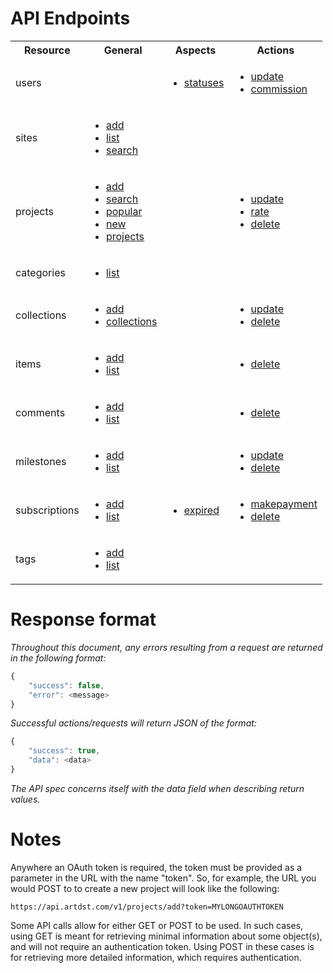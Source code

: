 # API Endpoints

<table>
	<tr>
		<th>Resource</th>
		<th>General</th>
		<th>Aspects</th>
		<th>Actions</th>
	</tr>
	<tr>
		<td>users</td>
		<td>
		</td>
		<td>
			<ul>
				<li><a href="usersapi.md/#userstatuses">statuses</a></li>
			</ul>
		</td>
		<td>
			<ul>
				<li><a href="usersapi.md/#userupdate">update</a></li>
				<li><a href="usersapi.md/#usercommission">commission</a></li>
			</ul>
		</td>
	</tr>
	<tr>
		<td>sites</td>
		<td>
 			<ul>
				<li><a href="sitesapi.md/#siteadd">add</a></li>
				<li><a href="sitesapi.md/#sitelist">list</a></li>
        <li><a href="sitesapi.md/#sitesearch">search</a></li>
			</ul>
		</td>
		<td>
		</td>
		<td>
		</td>
	</tr>
	<tr>
		<td>projects</td>
		<td>
			<ul>
				<li><a href="projectsapi.md/#projectadd">add</a></li>
				<li><a href="projectsapi.md/#projectsearch">search</a></li>
				<li><a href="projectsapi.md/#projectpopular">popular</a></li>
				<li><a href="projectsapi.md/#projectnew">new</a></list>
				<li><a href="projectsapi.md/#projlist">projects</a></li>
			</ul>
		</td>
		<td>
		</td>
		<td>
			<ul>
				<li><a href="projectsapi.md/#projectupdate">update</a></li>
        <li><a href="projectsapi.md/#projectaddrating">rate</a></li>
				<li><a href="projectsapi.md/#projectdelete">delete</a></li>
			</ul>
		</td>
	</tr>
	<tr>
		<td>categories</td>
		<td>
			<ul>
				<li><a href="categoriesapi.md/#categorylist">list</a></li>
			</ul>
		</td>
		<td>
		</td>
		<td>
		</td>
	</tr>
	<tr>
		<td>collections</td>
		<td>
			<ul>
				<li><a href="collectionsapi.md/#colladd">add</a></li>
				<li><a href="collectionsapi.md/#colllist">collections</a></li>
			</ul>
		</td>
		<td>
		</td>
		<td>
			<ul>
				<li><a href="collectionsapi.md/#collupdate">update</a></li>
				<li><a href="collectionsapi.md/#colldelete">delete</a></li>
			</ul>
		</td>
	</tr>
	<tr>
		<td>items</td>
		<td>
			<ul>
				<li><a href="itemsapi.md/#itemadd">add</a></li>
        <li><a href="itemsapi.md/#itemlist">list</a></li>
			</ul>
		</td>
		<td>
		</td>
		<td>
			<ul>
				<li><a href="itemsapi.md/#itemdelete">delete</a></li>
			</ul>
		</td>
	</tr>
	<tr>
		<td>comments</td>
		<td>
			<ul>
				<li><a href="commentsapi.md/#commadd">add</a></li>
        <li><a href="commentsapi.md/#commlist">list</a></li>
			</ul>
		</td>
		<td>
		</td>
		<td>
			<ul>
				<li><a href="commentsapi.md/#commdelete">delete</a></li>
			</ul>
		</td>
	</tr>
	<tr>
		<td>milestones</td>
		<td>
			<ul>
				<li><a href="milestonesapi.md/#milestoneadd">add</a></li>
				<li><a href="milestonesapi.md/#milestonelist">list</a></li>
			</ul>
		</td>
		<td>
		</td>
		<td>
			<ul>
				<li><a href="milestonesapi.md/#milestoneupdate">update</a></li>
				<li><a href="milestonesapi.md/#milestonedelete">delete</a></li>
			</ul>
		</td>
	</tr>
	<tr>
		<td>subscriptions</td>
		<td>
			<ul>
				<li><a href="subscriptionsapi.md/#subadd">add</a></li>
				<li><a href="subscriptionsapi.md/#sublist">list</a></li>
			</ul>
		</td>
		<td>
			<ul>
				<li><a href="subscriptionsapi.md/#subexpired">expired</a></li>
			</ul>
		</td>
		<td>
			<ul>
				<li><a href="subscriptionsapi.md/#subpayment">makepayment</a></li>
				<li><a href="subscriptionsapi.md/#subdelete">delete</a></li>
			</ul>
		</td>
	</tr>
	<tr>
		<td>tags</td>
		<td>
			<ul>
				<li><a href="tagsapi.md/#tagadd">add</a></li>
				<li><a href="tagsapi.md/#taglist">list</a></li>
			</ul>
		</td>
		<td>
		</td>
		<td>
		</td>
	</tr>
</table>

# Response format

*Throughout this document, any errors resulting from a request are returned in the following format:*

~~~javascript
{
	"success": false,
	"error": <message>
}
~~~

*Successful actions/requests will return JSON of the format:*
~~~javascript
{
	"success": true,
	"data": <data>
}
~~~
*The API spec concerns itself with the data field when describing return values.*

# Notes

Anywhere an OAuth token is required, the token must be provided as a parameter in the URL with the name "token".
So, for example, the URL you would POST to to create a new project will look like the following:

    https://api.artdst.com/v1/projects/add?token=MYLONGOAUTHTOKEN

Some API calls allow for either GET or POST to be used.  In such cases, using GET is meant for retrieving
minimal information about some object(s), and will not require an authentication token.  Using POST in
these cases is for retrieving more detailed information, which requires authentication.
